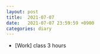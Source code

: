 ```yaml
---
layout: post
title:  2021-07-07
date:   2021-07-07 23:59:59 +0900
categories: diary
---
```


- [Work] class 3 hours
